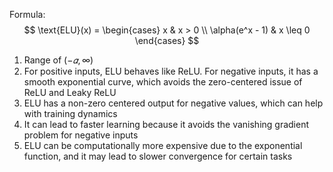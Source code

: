 Formula: $$ \text{ELU}(x) = \begin{cases}
x & x > 0 \\
\alpha(e^x - 1) & x \leq 0
\end{cases} $$

1. Range of $(-𝛼, \infty)$
2. For positive inputs, ELU behaves like ReLU. For negative inputs, it has a smooth exponential curve, which avoids the zero-centered issue of ReLU and Leaky ReLU
3. ELU has a non-zero centered output for negative values, which can help with training dynamics
4. It can lead to faster learning because it avoids the vanishing gradient problem for negative inputs
5. ELU can be computationally more expensive due to the exponential function, and it may lead to slower convergence for certain tasks